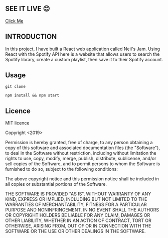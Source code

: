 ## SEE IT LIVE :blush:

[Click Me](http://neilsreactplaylist.surge.sh/)

## INTRODUCTION

In this project, I have built a React web application called Neil's Jam. Using React with the Spotify API here is a website that allows users to search the Spotify library, create a custom playlist, then save it to their Spotify account.

## Usage

`git clone`

`npm install && npm start`

## Licence 

MIT licence

Copyright <2019> <Neil>

Permission is hereby granted, free of charge, to any person obtaining a copy of this software and associated documentation files (the "Software"), to deal in the Software without restriction, including without limitation the rights to use, copy, modify, merge, publish, distribute, sublicense, and/or sell copies of the Software, and to permit persons to whom the Software is furnished to do so, subject to the following conditions:

The above copyright notice and this permission notice shall be included in all copies or substantial portions of the Software.

THE SOFTWARE IS PROVIDED "AS IS", WITHOUT WARRANTY OF ANY KIND, EXPRESS OR IMPLIED, INCLUDING BUT NOT LIMITED TO THE WARRANTIES OF MERCHANTABILITY, FITNESS FOR A PARTICULAR PURPOSE AND NONINFRINGEMENT. IN NO EVENT SHALL THE AUTHORS OR COPYRIGHT HOLDERS BE LIABLE FOR ANY CLAIM, DAMAGES OR OTHER LIABILITY, WHETHER IN AN ACTION OF CONTRACT, TORT OR OTHERWISE, ARISING FROM, OUT OF OR IN CONNECTION WITH THE SOFTWARE OR THE USE OR OTHER DEALINGS IN THE SOFTWARE.
